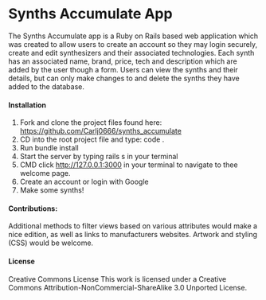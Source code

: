 # Synths Accumulate App
The Synths Accumulate app is a Ruby on Rails based web application which was created to allow users to create an account so they may login securely, create and edit synthesizers and their associated technologies. Each synth has an associated name, brand, price, tech and description which are added by the user though a form. Users can view the synths and their details, but can only make changes to and delete the synths they have added to the database. 

#### Installation
1) Fork and clone the project files found here: https://github.com/Carlj0666/synths_accumulate
2) CD into the root project file and type: code .
3) Run bundle install
4) Start the server by typing rails s in your terminal
5) CMD click http://127.0.0.1:3000 in your terminal to navigate to thee welcome page.
6) Create an account or login with Google
7) Make some synths!

#### Contributions:
Additional methods to filter views based on various attributes would make a nice edition, as well as links to manufacturers websites. Artwork and styling (CSS) would be welcome.

#### License
Creative Commons License
This work is licensed under a Creative Commons Attribution-NonCommercial-ShareAlike 3.0 Unported License.

